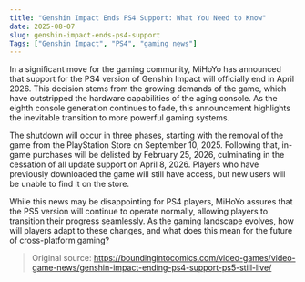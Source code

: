 ```yaml
---
title: "Genshin Impact Ends PS4 Support: What You Need to Know"
date: 2025-08-07
slug: genshin-impact-ends-ps4-support
Tags: ["Genshin Impact", "PS4", "gaming news"]
---
```


In a significant move for the gaming community, MiHoYo has announced that support for the PS4 version of Genshin Impact will officially end in April 2026. This decision stems from the growing demands of the game, which have outstripped the hardware capabilities of the aging console. As the eighth console generation continues to fade, this announcement highlights the inevitable transition to more powerful gaming systems.

The shutdown will occur in three phases, starting with the removal of the game from the PlayStation Store on September 10, 2025. Following that, in-game purchases will be delisted by February 25, 2026, culminating in the cessation of all update support on April 8, 2026. Players who have previously downloaded the game will still have access, but new users will be unable to find it on the store.

While this news may be disappointing for PS4 players, MiHoYo assures that the PS5 version will continue to operate normally, allowing players to transition their progress seamlessly. As the gaming landscape evolves, how will players adapt to these changes, and what does this mean for the future of cross-platform gaming?

> Original source: https://boundingintocomics.com/video-games/video-game-news/genshin-impact-ending-ps4-support-ps5-still-live/